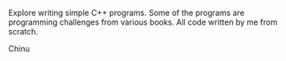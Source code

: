 
Explore writing simple C++ programs. 
Some of the programs are programming challenges from various books. 
All code written by me from scratch. 

Chinu 
